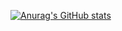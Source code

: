 [![Anurag's GitHub stats](https://github-readme-stats.vercel.app/api?username=alex-straw)](https://github.com/anuraghazra/github-readme-stats)
